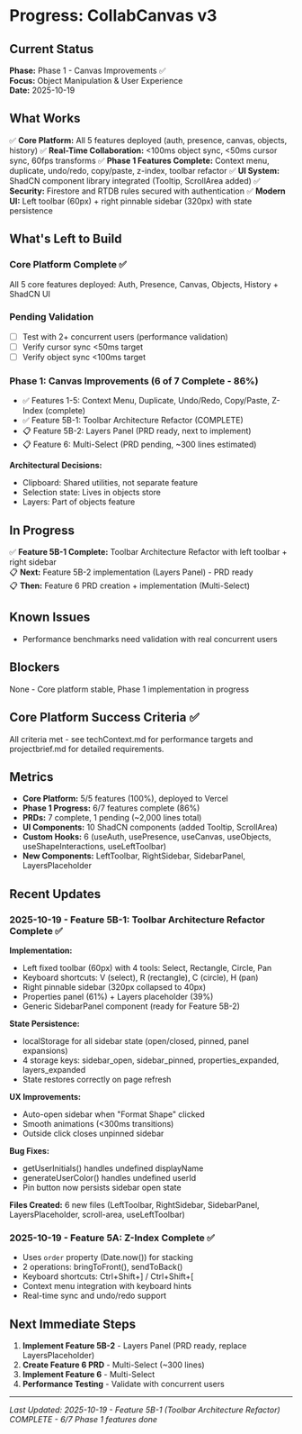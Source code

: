 # Progress: CollabCanvas v3

## Current Status
**Phase:** Phase 1 - Canvas Improvements ✅  
**Focus:** Object Manipulation & User Experience  
**Date:** 2025-10-19

## What Works
✅ **Core Platform:** All 5 features deployed (auth, presence, canvas, objects, history)
✅ **Real-Time Collaboration:** <100ms object sync, <50ms cursor sync, 60fps transforms
✅ **Phase 1 Features Complete:** Context menu, duplicate, undo/redo, copy/paste, z-index, toolbar refactor
✅ **UI System:** ShadCN component library integrated (Tooltip, ScrollArea added)
✅ **Security:** Firestore and RTDB rules secured with authentication
✅ **Modern UI:** Left toolbar (60px) + right pinnable sidebar (320px) with state persistence

## What's Left to Build

### Core Platform Complete ✅
All 5 core features deployed: Auth, Presence, Canvas, Objects, History + ShadCN UI

### Pending Validation
- [ ] Test with 2+ concurrent users (performance validation)
- [ ] Verify cursor sync <50ms target
- [ ] Verify object sync <100ms target

### Phase 1: Canvas Improvements (6 of 7 Complete - 86%)
- ✅ Features 1-5: Context Menu, Duplicate, Undo/Redo, Copy/Paste, Z-Index (complete)
- ✅ Feature 5B-1: Toolbar Architecture Refactor (COMPLETE)
- 📋 Feature 5B-2: Layers Panel (PRD ready, next to implement)
- 📋 Feature 6: Multi-Select (PRD pending, ~300 lines estimated)

**Architectural Decisions:**
- Clipboard: Shared utilities, not separate feature
- Selection state: Lives in objects store
- Layers: Part of objects feature


## In Progress
✅ **Feature 5B-1 Complete:** Toolbar Architecture Refactor with left toolbar + right sidebar  
📋 **Next:** Feature 5B-2 implementation (Layers Panel) - PRD ready  
📋 **Then:** Feature 6 PRD creation + implementation (Multi-Select)

## Known Issues
- Performance benchmarks need validation with real concurrent users

## Blockers
None - Core platform stable, Phase 1 implementation in progress

## Core Platform Success Criteria ✅
All criteria met - see techContext.md for performance targets and projectbrief.md for detailed requirements.

## Metrics
- **Core Platform:** 5/5 features (100%), deployed to Vercel
- **Phase 1 Progress:** 6/7 features complete (86%)
- **PRDs:** 7 complete, 1 pending (~2,000 lines total)
- **UI Components:** 10 ShadCN components (added Tooltip, ScrollArea)
- **Custom Hooks:** 6 (useAuth, usePresence, useCanvas, useObjects, useShapeInteractions, useLeftToolbar)
- **New Components:** LeftToolbar, RightSidebar, SidebarPanel, LayersPlaceholder

## Recent Updates

### 2025-10-19 - Feature 5B-1: Toolbar Architecture Refactor Complete ✅
**Implementation:**
- Left fixed toolbar (60px) with 4 tools: Select, Rectangle, Circle, Pan
- Keyboard shortcuts: V (select), R (rectangle), C (circle), H (pan)
- Right pinnable sidebar (320px collapsed to 40px)
- Properties panel (61%) + Layers placeholder (39%)
- Generic SidebarPanel component (ready for Feature 5B-2)

**State Persistence:**
- localStorage for all sidebar state (open/closed, pinned, panel expansions)
- 4 storage keys: sidebar_open, sidebar_pinned, properties_expanded, layers_expanded
- State restores correctly on page refresh

**UX Improvements:**
- Auto-open sidebar when "Format Shape" clicked
- Smooth animations (<300ms transitions)
- Outside click closes unpinned sidebar

**Bug Fixes:**
- getUserInitials() handles undefined displayName
- generateUserColor() handles undefined userId
- Pin button now persists sidebar open state

**Files Created:** 6 new files (LeftToolbar, RightSidebar, SidebarPanel, LayersPlaceholder, scroll-area, useLeftToolbar)

### 2025-10-19 - Feature 5A: Z-Index Complete ✅
- Uses `order` property (Date.now()) for stacking
- 2 operations: bringToFront(), sendToBack()
- Keyboard shortcuts: Ctrl+Shift+] / Ctrl+Shift+[
- Context menu integration with keyboard hints
- Real-time sync and undo/redo support


## Next Immediate Steps
1. **Implement Feature 5B-2** - Layers Panel (PRD ready, replace LayersPlaceholder)
2. **Create Feature 6 PRD** - Multi-Select (~300 lines)
3. **Implement Feature 6** - Multi-Select
4. **Performance Testing** - Validate with concurrent users

---
*Last Updated: 2025-10-19 - Feature 5B-1 (Toolbar Architecture Refactor) COMPLETE - 6/7 Phase 1 features done*

